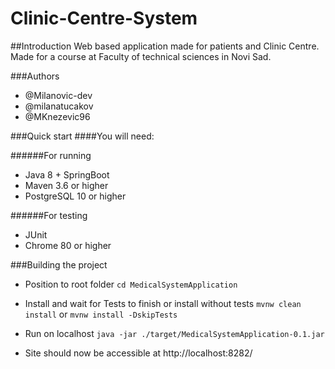 # Clinic-Centre-System

##Introduction
Web based application made for patients and Clinic Centre. Made for a course at Faculty of technical sciences in Novi Sad.

###Authors
- @Milanovic-dev
- @milanatucakov
- @MKnezevic96

###Quick start
####You will need:

######For running
- Java 8 + SpringBoot
- Maven 3.6 or higher
- PostgreSQL 10 or higher

######For testing
- JUnit
- Chrome 80 or higher

###Building the project

- Position to root folder
`cd MedicalSystemApplication`

- Install and wait for Tests to finish or install without tests
`mvnw clean install` or `mvnw install -DskipTests`

- Run on localhost
`java -jar ./target/MedicalSystemApplication-0.1.jar`

 -  Site should now be accessible at http://localhost:8282/
